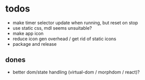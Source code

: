 # todos

* make timer selector update when running, but reset on stop
* use static css, mdl seems unsuitable?
* make app icon
* reduce icon gen overhead / get rid of static icons
* package and release

## dones

* better dom/state handling (virtual-dom / morphdom / react)?